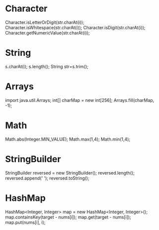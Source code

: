 # Character
Character.isLetterOrDigit(str.charAt(i));
Character.isWhitespace(str.charAt(i));
Character.isDigit(str.charAt(i));
Character.getNumericValue(str.charAt(i));

# String
s.charAt(i);
s.length();
String str=s.trim();

# Arrays
import java.util.Arrays;
int[] charMap = new int[256]; 
Arrays.fill(charMap, -1); 

# Math
Math.abs(Integer.MIN_VALUE);
Math.max(1,4);
Math.min(1,4);

# StringBuilder
StringBuilder reversed = new StringBuilder(); 
reversed.length();
reversed.append(' ');
reversed.toString();

# HashMap
HashMap<Integer, Integer> map = new HashMap<Integer, Integer>();
map.containsKey(target - nums[i]);
map.get(target - nums[i]);
map.put(nums[i], i);